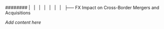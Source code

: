######## |   |   |   |   |   |   |   ├── FX Impact on Cross-Border Mergers and Acquisitions

*Add content here*